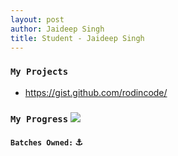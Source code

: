 ```yaml
---
layout: post
author: Jaideep Singh
title: Student - Jaideep Singh
---
```


### `My Projects`

* https://gist.github.com/rodincode/

### `My Progress`  ![](https://progress-bar.dev/53)
#### `Batches Owned:` ⚓

